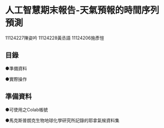 # 人工智慧期末報告-天氣預報的時間序列預測
11124227陳姿吟 11124228黃丞語 11124206施彥愷
## 目錄
●準備資料

●實際操作
## 準備資料
●可使用之Colab帳號

●馬克斯普朗克生物地球化學研究所記錄的耶拿氣候資料集
